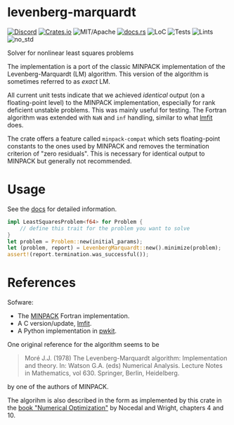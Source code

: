 # levenberg-marquardt

[![Discord][dci]][dcl] [![Crates.io][ci]][cl] ![MIT/Apache][li] [![docs.rs][di]][dl] ![LoC][lo] ![Tests][btl] ![Lints][bll] ![no_std][bnl]

[ci]: https://img.shields.io/crates/v/levenberg-marquardt.svg
[cl]: https://crates.io/crates/levenberg-marquardt/

[li]: https://img.shields.io/crates/l/specs.svg?maxAge=2592000

[di]: https://docs.rs/levenberg-marquardt/badge.svg
[dl]: https://docs.rs/levenberg-marquardt/

[lo]: https://tokei.rs/b1/github/rust-cv/levenberg-marquardt?category=code

[dci]: https://img.shields.io/discord/550706294311485440.svg?logo=discord&colorB=7289DA
[dcl]: https://discord.gg/d32jaam

[btl]: https://github.com/rust-cv/levenberg-marquardt/workflows/unit%20tests/badge.svg
[bll]: https://github.com/rust-cv/levenberg-marquardt/workflows/lints/badge.svg
[bnl]: https://github.com/rust-cv/levenberg-marquardt/workflows/no-std/badge.svg

Solver for nonlinear least squares problems

The implementation is a port of the classic MINPACK implementation of the
Levenberg-Marquardt (LM) algorithm. This version of the algorithm is sometimes referred
to as _exact_ LM.

All current unit tests indicate that we achieved _identical_ output (on a floating-point level)
to the MINPACK implementation, especially for rank deficient unstable problems.
This was mainly useful for testing.
The Fortran algorithm was extended with `NaN` and `inf` handling, similar to what [lmfit][lmfit] does.

The crate offers a feature called `minpack-compat` which sets floating-point constants
to the ones used by MINPACK and removes the termination criterion of "zero residuals".
This is necessary for identical output to MINPACK but generally not recommended.

# Usage

See the [docs](https://docs.rs/levenberg-marquardt/) for detailed information.

```rust
impl LeastSquaresProblem<f64> for Problem {
    // define this trait for the problem you want to solve
}
let problem = Problem::new(initial_params);
let (problem, report) = LevenbergMarquardt::new().minimize(problem);
assert!(report.termination.was_successful());
```

# References

Sofware:

- The [MINPACK](https://www.netlib.org/minpack/) Fortran implementation.
- A C version/update, [lmfit][lmfit].
- A Python implementation in [pwkit](https://github.com/pkgw/pwkit/blob/master/pwkit/lmmin.py).

One original reference for the algorithm seems to be

> Moré J.J. (1978) The Levenberg-Marquardt algorithm: Implementation and theory. In: Watson G.A. (eds) Numerical Analysis. Lecture Notes in Mathematics, vol 630. Springer, Berlin, Heidelberg.

by one of the authors of MINPACK.

The algorihm is also described in the form as
implemented by this crate in the [book "Numerical Optimization"](https://link.springer.com/book/10.1007%2F978-0-387-40065-5) by Nocedal and Wright, chapters 4 and 10.

[lmfit]: https://github.com/pkgw/pwkit/blob/master/pwkit/lmmin.py